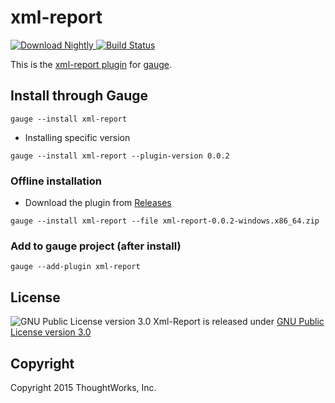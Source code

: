 xml-report
==========

 [ ![Download Nightly](https://api.bintray.com/packages/gauge/xml-report/Nightly/images/download.svg) ](https://bintray.com/gauge/xml-report/Nightly/_latestVersion) [![Build Status](https://travis-ci.org/getgauge/xml-report.svg?branch=master)](https://travis-ci.org/getgauge/xml-report)

This is the [xml-report plugin](http://getgauge.io/documentation/user/current/plugins/README.html) for [gauge](http://getgauge.io).

Install through Gauge
---------------------
````
gauge --install xml-report
````

* Installing specific version
```
gauge --install xml-report --plugin-version 0.0.2
```

### Offline installation
* Download the plugin from [Releases](https://github.com/getgauge/xml-report/releases)
```
gauge --install xml-report --file xml-report-0.0.2-windows.x86_64.zip
```

### Add to gauge project (after install)
```
gauge --add-plugin xml-report
```
License
-------

![GNU Public License version 3.0](http://www.gnu.org/graphics/gplv3-127x51.png)
Xml-Report is released under [GNU Public License version 3.0](http://www.gnu.org/licenses/gpl-3.0.txt)

Copyright
---------

Copyright 2015 ThoughtWorks, Inc.


